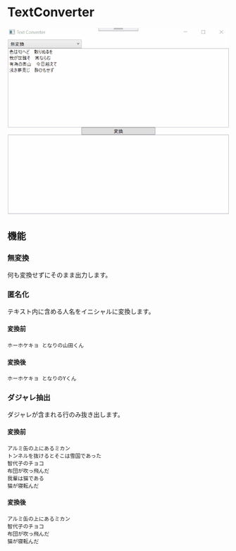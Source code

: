 # TextConverter
 
![](./textconverter.gif)

## 機能

### 無変換

何も変換せずにそのまま出力します。

### 匿名化

テキスト内に含める人名をイニシャルに変換します。


#### 変換前
```
ホーホケキョ となりの山田くん
```
#### 変換後
```
ホーホケキョ となりのYくん
```

### ダジャレ抽出

ダジャレが含まれる行のみ抜き出します。

#### 変換前
```
アルミ缶の上にあるミカン
トンネルを抜けるとそこは雪国であった
智代子のチョコ
布団が吹っ飛んだ
我輩は猫である
猫が寝転んだ
```

#### 変換後
```
アルミ缶の上にあるミカン
智代子のチョコ
布団が吹っ飛んだ
猫が寝転んだ
```




